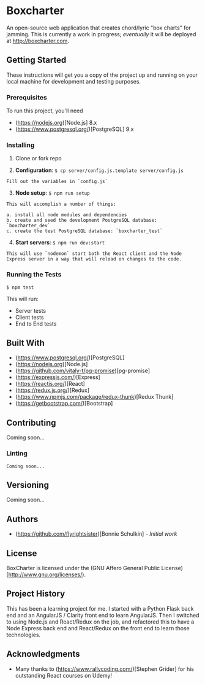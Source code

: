 # Boxcharter
  An open-source web application that creates chord/lyric "box charts" for jamming. This is currently a work in progress; _eventually_ it will be deployed at http://boxcharter.com.

## Getting Started
  These instructions will get you a copy of the project up and running on your local machine for development and testing purposes. 

### Prerequisites
  To run this project, you'll need

  - (https://nodejs.org)[Node.js] 8.x
  - (https://www.postgresql.org/)[PostgreSQL] 9.x

### Installing
  1. Clone or fork repo

  2. __Configuration__: `$ cp server/config.js.template server/config.js`

    Fill out the variables in `config.js`

  3. __Node setup__: `$ npm run setup`

    This will accomplish a number of things: 
    
    a. install all node modules and dependencies
    b. create and seed the development PostgreSQL database: `boxcharter_dev`
    c. create the test PostgreSQL database: `boxcharter_test`

  4. __Start servers__: `$ npm run dev:start`

    This will use `nodemon` start both the React client and the Node Express server in a way that will reload on changes to the code.

### Running the Tests

  `$ npm test`

  This will run: 

  - Server tests
  - Client tests
  - End to End tests

## Built With

  - (https://www.postgresql.org/)[PostgreSQL]
  - (https://nodejs.org)[Node.js]
  - (https://github.com/vitaly-t/pg-promise)[pg-promise]
  - (https://expressjs.com/)[Express]
  - (https://reactjs.org/)[React]
  - (https://redux.js.org/)[Redux]
  - (https://www.npmjs.com/package/redux-thunk)[Redux Thunk]
  - (https://getbootstrap.com/)[Bootstrap]

## Contributing
  Coming soon...

  ### Linting
    Coming soon...

## Versioning
  Coming soon...

## Authors
  - (https://github.com/flyrightsister)[Bonnie Schulkin] - _Initial work_

## License
  BoxCharter is licensed under the (GNU Affero General Public License)[http://www.gnu.org/licenses/).

## Project History
  This has been a learning project for me. I started with a Python Flask back end and an AngularJS / Clarity front end to learn AngularJS. Then I switched to using Node.js and React/Redux on the job, and refactored this to have a Node Express back end and React/Redux on the front end to learn those technologies. 

## Acknowledgments
  - Many thanks to (https://www.rallycoding.com/)[Stephen Grider] for his outstanding React courses on Udemy! 
